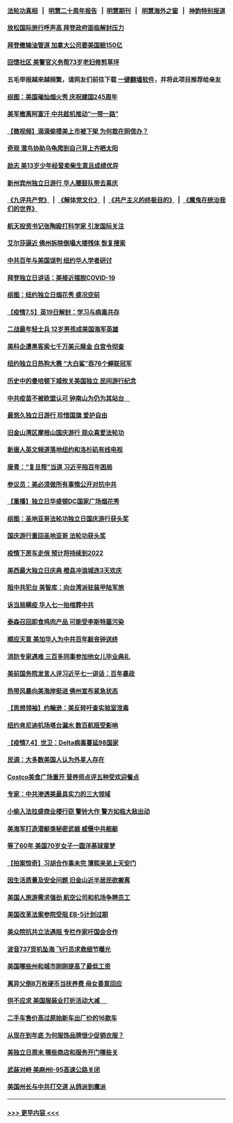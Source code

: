 #### [法轮功真相](https://github.com/gfw-breaker/truth/blob/master/README.md?t=0) &nbsp;&nbsp;|&nbsp;&nbsp; [明慧二十周年报告](https://github.com/gfw-breaker/mh-reports/blob/master/README.md?t=0) &nbsp;&nbsp;|&nbsp;&nbsp;[明慧期刊](https://github.com/gfw-breaker/mh-qikan) &nbsp;&nbsp;|&nbsp;&nbsp; [明慧海外之窗](https://github.com/gfw-breaker/mh-news/blob/master/README.md?t=0) &nbsp;&nbsp;|&nbsp;&nbsp; [神韵特别报道](https://github.com/gfw-breaker/mh-news/blob/master/shenyun.md?t=0)
#### [放松国际旅行呼声高 拜登政府面临解封压力](../pages/nsc412/n13069503.md?t=07060251) 
#### [拜登撤输油管道 加拿大公司要美国赔150亿](../pages/nsc412/n13069333.md?t=07060251) 
#### [回馈社区 美警官义务帮73岁老妇修剪草坪](../pages/nsc412/n13068866.md?t=07060251) 
#### 五毛举报越来越频繁，请网友们前往下载 [一键翻墙软件](https://github.com/gfw-breaker/ssr-accounts)，并将此项目推荐给亲友
#### [组图：美国璀灿烟火秀 庆祝建国245周年](../pages/nsc412/n13068556.md?t=07060251) 
#### [美军撤离阿富汗 中共趁机推动“一带一路”](../pages/nsc412/n13069150.md?t=07060251) 
#### [【微视频】滴滴偷摸美上市被下架 为何栽在网信办？](../pages/nsc412/n13069148.md?t=07060251) 
#### [奇观 潜鸟协助乌龟爬到自己背上齐晒太阳](../pages/nsc412/n13068593.md?t=07060251) 
#### [励志 美13岁少年经营卖柴生意且成绩优异](../pages/nsc412/n13068304.md?t=07060251) 
#### [新州宾州独立日游行 华人腰鼓队带去喜庆](../pages/nsc412/n13067949.md?t=07060251) 
#### [《九评共产党》](https://github.com/begood0513/9ping.md/blob/master/README.md) &nbsp;|&nbsp; [《解体党文化》](../../../../jtdwh.md/blob/master/README.md)  &nbsp;|&nbsp; [《共产主义的终极目的》](../../../../gczydzjmd.md/blob/master/README.md) &nbsp;|&nbsp; [《魔鬼在统治我们的世界》](../../../../mgztzwmdsj.md/blob/master/README.md) 
#### [航天投资书记张陶殴打科学家 引发国际关注](../pages/nsc412/n13069132.md?t=07060251) 
#### [艾尔莎逼近 佛州拆除倒塌大楼残体 恢复搜索](../pages/nsc412/n13068916.md?t=07060251) 
#### [中共百年与美国误判 纽约华人学者研讨](../pages/nsc412/n13067969.md?t=07060251) 
#### [拜登独立日讲话：美接近摆脱COVID-19](../pages/nsc412/n13069101.md?t=07060251) 
#### [组图：纽约独立日烟花秀 盛况空前](../pages/nsc412/n13067994.md?t=07060251) 
#### [【疫情7.5】英19日解封：学习与病毒共存](../pages/nsc412/n13068730.md?t=07060251) 
#### [二战最年轻士兵 12岁男孩成美国海军英雄](../pages/nsc412/n13068515.md?t=07060251) 
#### [美科企遭黑客索七千万美元赎金 白宫令彻查](../pages/nsc412/n13068453.md?t=07060251) 
#### [纽约独立日热狗大赛 “大白鲨”吞76个蝉联冠军](../pages/nsc412/n13067972.md?t=07060251) 
#### [历史中的曼哈顿下城攸关美国独立  民间游行纪念](../pages/nsc412/n13067975.md?t=07060251) 
#### [中共疫苗不被欧盟认可 钟南山为仍为其站台　](../pages/nsc412/n13066921.md?t=07060251) 
#### [最悠久独立日游行 珍惜国旗 爱护自由](../pages/nsc412/n13067958.md?t=07060251) 
#### [旧金山湾区摩根山国庆游行 观众喜爱法轮功](../pages/nsc412/n13068026.md?t=07060251) 
#### [新唐人英文频道落地纽约和洛杉矶有线电视](../pages/nsc412/n13067841.md?t=07060251) 
#### [唐青：“复旦帮”当道 习近平陷百年困局](../pages/nsc412/n13066148.md?t=07060251) 
#### [参议员：美必须做所有事情公开对抗中共](../pages/nsc412/n13067296.md?t=07060251) 
#### [【重播】独立日华盛顿DC国家广场烟花秀](../pages/nsc412/n13067571.md?t=07060251) 
#### [组图：圣地亚哥法轮功独立日国庆游行获头奖](../pages/nsc412/n13067537.md?t=07060251) 
#### [国庆游行重回圣地亚哥 法轮功获头奖](../pages/nsc412/n13067427.md?t=07060251) 
#### [疫情下房车走俏 预计将持续到2022](../pages/nsc412/n13067221.md?t=07060251) 
#### [美西最大独立日庆典 橙县冲浪城连3天欢庆](../pages/nsc412/n13067190.md?t=07060251) 
#### [阻中共犯台 美智库：向台湾派驻装甲陆军旅](../pages/nsc412/n13058971.md?t=07060251) 
#### [诉当局瞒疫 华人七一抬棺葬中共](../pages/nsc412/n13067130.md?t=07060251) 
#### [泰森召回即食鸡肉产品 可能受李斯特菌污染](../pages/nsc412/n13067033.md?t=07060251) 
#### [顺应天意 美加华人为中共百年敲丧钟送终](../pages/nsc412/n13066942.md?t=07060251) 
#### [消防专家遇难 三百多同事参加他女儿毕业典礼](../pages/nsc412/n13066784.md?t=07060251) 
#### [美前国务院发言人评习近平七一讲话：百年暴政](../pages/nsc412/n13066986.md?t=07060251) 
#### [热带风暴向美海岸挺进 佛州宣布紧急状态](../pages/nsc412/n13066867.md?t=07060251) 
#### [【思想领袖】约翰逊：美反转吁查实验室泄毒](../pages/nsc412/n13033632.md?t=07060251) 
#### [纽约肯尼迪机场塔台漏水 数百航班受影响](../pages/nsc412/n13066667.md?t=07060251) 
#### [【疫情7.4】世卫：Delta病毒蔓延98国家](../pages/nsc412/n13066463.md?t=07060251) 
#### [民调：大多数美国人认为外星人存在](../pages/nsc412/n13066438.md?t=07060251) 
#### [Costco美食广场重开 营养师点评五种受欢迎餐点](../pages/nsc412/n13064123.md?t=07060251) 
#### [专家：中共渗透美最具实力的三大领域](../pages/nsc412/n13059369.md?t=07060251) 
#### [小偷入法拉盛商业楼行窃  警铃大作 警方如临大敌出动](../pages/nsc412/n13066203.md?t=07060251) 
#### [美海军打造潜艇类秘密武器 威慑中共舰艇](../pages/nsc412/n13057023.md?t=07060251) 
#### [等了60年 美国70岁女子一圆洋基球童梦](../pages/nsc412/n13066141.md?t=07060251) 
#### [【拍案惊奇】习胡合作事未完 薄熙来弟上天安门](../pages/nsc412/n13065867.md?t=07060251) 
#### [因生活质量及安全问题 旧金山近半居民欲搬离](../pages/nsc412/n13065836.md?t=07060251) 
#### [美国人旅游需求强劲 航空公司和机场争聘员工](../pages/nsc412/n13065762.md?t=07060251) 
#### [美国改革法案参院受阻 EB-5计划过期](../pages/nsc412/n13065786.md?t=07060251) 
#### [美众院抗共立法遇阻 专栏作家吁国会合作](../pages/nsc412/n13065784.md?t=07060251) 
#### [波音737货机坠海 飞行员求救细节曝光](../pages/nsc412/n13065666.md?t=07060251) 
#### [美国哪些州和城市刚刚提高了最低工资](../pages/nsc412/n13065576.md?t=07060251) 
#### [离异父倒8万枚硬币当抚养费 母女善意回应](../pages/nsc412/n13064915.md?t=07060251) 
#### [供不应求 美国服装业打折活动大减 　](../pages/nsc412/n13065316.md?t=07060251) 
#### [二手车售价高过原始新车出厂价的16款车](../pages/nsc412/n13065490.md?t=07060251) 
#### [从现在到年底 为何服饰品牌很少促销衣服？](../pages/nsc412/n13064204.md?t=07060251) 
#### [美独立日周末 哪些商店和服务开门哪些关](../pages/nsc412/n13065466.md?t=07060251) 
#### [武装对峙 美麻州I-95高速公路关闭](../pages/nsc412/n13065504.md?t=07060251) 
#### [美国州长与中共打交道 从鸽派到鹰派](../pages/nsc412/n13065278.md?t=07060251) 

----
#### [ >>> 更早内容 <<< ](../indexes/nsc412-earlier.md)
